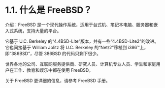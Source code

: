 # 1.1. 什么是 FreeBSD？

介绍：FreeBSD 是一个现代操作系统，适用于台式机、笔记本电脑、服务器和嵌入式系统，支持大量的平台。

它基于 U.C. Berkeley 的“4.4BSD-Lite”版本，并有一些“4.4BSD-Lite2”的改进。它也间接基于 William Jolitz 将 U.C. Berkeley 的“Net/2”移植到 i386™上，即“386BSD”，尽管 386BSD 的代码只剩下很少。

世界各地的公司、互联网服务提供商、研究人员、计算机专业人员、学生和家庭用户在工作、教育和娱乐中都在使用 FreeBSD。

关于 FreeBSD 更详细的信息，请参考 FreeBSD 手册。
